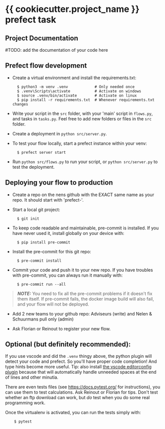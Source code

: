 # {{ cookiecutter.project_name }} prefect task

## Project Documentation

#TODO: add the documentation of your code here

## Prefect flow development

- Create a virtual environment and install the requirements.txt:

        $ python3 -m venv .venv            # Only needed once
        $ .venv\Scripts\activate           # Activate on windows
        $ source .venv/bin/activate        # Activate on linux
        $ pip install -r requirements.txt  # Whenever requirements.txt changes

- Write your script in the `src` folder, with your 'main' script in `flows.py`, and tasks in `tasks.py`. Feel free to add new folders or files in the `src` folder.

- Create a deployment in `python src/server.py`.

- To test your flow locally, start a prefect instance within your venv:

        $ prefect server start

- Run `python src/flows.py` to run your script, or `python src/server.py` to test the deployment.

## Deploying your flow to production

- Create a repo on the nens github with the EXACT same name as your repo. It should start with 'prefect-'.

- Start a local git project:

        $ git init

- To keep code readable and maintainable, pre-commit is installed. If you have never used it, install globally on your device with:

        $ pip install pre-commit

- Install the pre-commit for this git repo:

        $ pre-commit install

- Commit your code and push it to your new repo. If you have troubles with pre-commit, you can always run it manually with:

        $ pre-commit run --all

> **_NOTE:_**  You need to fix all the pre-commit problems if it doesn't fix them itself. If pre-commit fails, the docker image build will also fail, and your flow will not be deployed.

- Add 2 new teams to your github repo: Adviseurs (write) and Nelen & Schuurmans pull only (admin)

- Ask Florian or Reinout to register your new flow.


## Optional (but definitely recommended):

If you use vscode and did the `.venv` thingy above, the python plugin will detect your code and prefect. So you'll have proper code completion! And type hints become more useful. Tip: also install [the vscode editorconfig plugin](https://marketplace.visualstudio.com/items?itemName=EditorConfig.EditorConfig) because that will automatically handle unneeded spaces at the end of lines and other minutia.

There are even tests files (see https://docs.pytest.org/ for instructions), you can use them to test calculations. Ask Reinout or Florian for tips. Don't test whether an ftp download can work, but *do* test when you do some real programming work.

Once the virtualenv is activated, you can run the tests simply with:

        $ pytest
